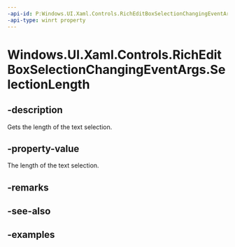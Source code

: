 ```yaml
---
-api-id: P:Windows.UI.Xaml.Controls.RichEditBoxSelectionChangingEventArgs.SelectionLength
-api-type: winrt property
---
```


<!-- Property syntax.
public int SelectionLength { get; }
-->

# Windows.UI.Xaml.Controls.RichEditBoxSelectionChangingEventArgs.SelectionLength

## -description

Gets the length of the text selection.

## -property-value

The length of the text selection.

## -remarks

## -see-also

## -examples


